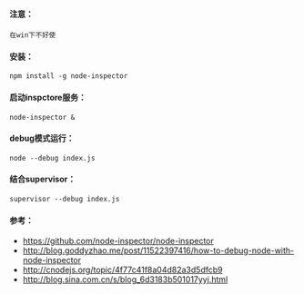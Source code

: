 #### 注意：
`在win下不好使`

#### 安装：
`npm install -g node-inspector`

#### 启动inspctore服务：
`node-inspector &`

#### debug模式运行：
`node --debug index.js`

#### 结合supervisor：
`supervisor --debug index.js`

#### 参考：
* <https://github.com/node-inspector/node-inspector>
* <http://blog.goddyzhao.me/post/11522397416/how-to-debug-node-with-node-inspector>
* <http://cnodejs.org/topic/4f77c41f8a04d82a3d5dfcb9>
* <http://blog.sina.com.cn/s/blog_6d3183b501017yyj.html>